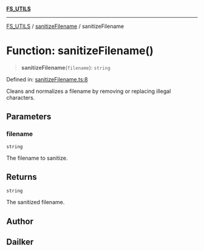 [**FS_UTILS**](../../README.md)

***

[FS_UTILS](../../README.md) / [sanitizeFilename](../README.md) / sanitizeFilename

# Function: sanitizeFilename()

> **sanitizeFilename**(`filename`): `string`

Defined in: [sanitizeFilename.ts:8](https://github.com/dailker/everyutil-js/blob/b3e269da55b7d96c15eb37e98c5c4f6b94f05f6f/src/fs/sanitizeFilename.ts#L8)

Cleans and normalizes a filename by removing or replacing illegal characters.

## Parameters

### filename

`string`

The filename to sanitize.

## Returns

`string`

The sanitized filename.

## Author

## Dailker
